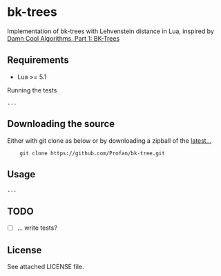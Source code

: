 bk-trees
=================================

Implementation of bk-trees with Lehvenstein distance in Lua, inspired by [Damn Cool Algorithms, Part 1: BK-Trees](http://blog.notdot.net/2007/4/Damn-Cool-Algorithms-Part-1-BK-Trees)

Requirements
------------

* Lua >= 5.1

Running the tests

	...

Downloading the source
------------
Either with git clone as below or by downloading a zipball of the [latest...](https://github.com/Profan/bk-tree/archive/master.zip)
		
		git clone https://github.com/Profan/bk-tree.git

Usage
------------

	...

TODO
------------

 - [ ] ... write tests?

License
------------
See attached LICENSE file.
